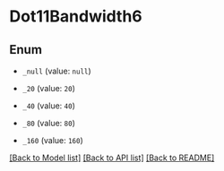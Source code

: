 # Dot11Bandwidth6

## Enum


* `_null` (value: `null`)

* `_20` (value: `20`)

* `_40` (value: `40`)

* `_80` (value: `80`)

* `_160` (value: `160`)


[[Back to Model list]](../README.md#documentation-for-models) [[Back to API list]](../README.md#documentation-for-api-endpoints) [[Back to README]](../README.md)


